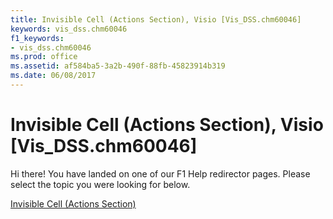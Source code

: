 ```yaml
---
title: Invisible Cell (Actions Section), Visio [Vis_DSS.chm60046]
keywords: vis_dss.chm60046
f1_keywords:
- vis_dss.chm60046
ms.prod: office
ms.assetid: af584ba5-3a2b-490f-88fb-45823914b319
ms.date: 06/08/2017
---
```



# Invisible Cell (Actions Section), Visio [Vis_DSS.chm60046]

Hi there! You have landed on one of our F1 Help redirector pages. Please select the topic you were looking for below.

[Invisible Cell (Actions Section)](http://msdn.microsoft.com/library/070b4468-c907-b201-1633-1d3e10ecc2b2%28Office.15%29.aspx)

